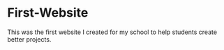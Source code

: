First-Website
=============

This was the first website I created for my school to help students create better projects.
